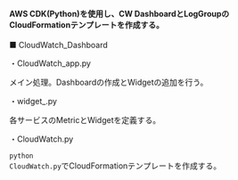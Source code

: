 #### AWS CDK(Python)を使用し、CW DashboardとLogGroupのCloudFormationテンプレートを作成する。

■ CloudWatch_Dashboard

・CloudWatch_app.py

  メイン処理。Dashboardの作成とWidgetの追加を行う。
  
・widget_.py

  各サービスのMetricとWidgetを定義する。
  
・CloudWatch.py

  <code>python CloudWatch.py</code>でCloudFormationテンプレートを作成する。
